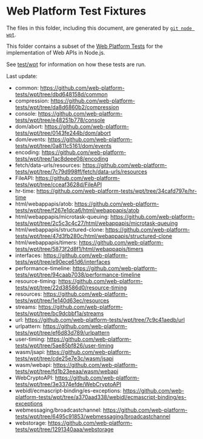 # Web Platform Test Fixtures

The files in this folder, including this document,
are generated by [`git node wpt`][].

This folder contains a subset of the [Web Platform Tests][] for the
implementation of Web APIs in Node.js.

See [test/wpt](../../wpt/README.md) for information on how these tests are run.

Last update:

- common: https://github.com/web-platform-tests/wpt/tree/dbd648158d/common
- compression: https://github.com/web-platform-tests/wpt/tree/da8d6860b2/compression
- console: https://github.com/web-platform-tests/wpt/tree/e48251b778/console
- dom/abort: https://github.com/web-platform-tests/wpt/tree/0143fe244b/dom/abort
- dom/events: https://github.com/web-platform-tests/wpt/tree/0a811c5161/dom/events
- encoding: https://github.com/web-platform-tests/wpt/tree/1ac8deee08/encoding
- fetch/data-urls/resources: https://github.com/web-platform-tests/wpt/tree/7c79d998ff/fetch/data-urls/resources
- FileAPI: https://github.com/web-platform-tests/wpt/tree/cceaf3628d/FileAPI
- hr-time: https://github.com/web-platform-tests/wpt/tree/34cafd797e/hr-time
- html/webappapis/atob: https://github.com/web-platform-tests/wpt/tree/f267e1dca6/html/webappapis/atob
- html/webappapis/microtask-queuing: https://github.com/web-platform-tests/wpt/tree/2c5c3c4c27/html/webappapis/microtask-queuing
- html/webappapis/structured-clone: https://github.com/web-platform-tests/wpt/tree/47d3fb280c/html/webappapis/structured-clone
- html/webappapis/timers: https://github.com/web-platform-tests/wpt/tree/5873f2d8f1/html/webappapis/timers
- interfaces: https://github.com/web-platform-tests/wpt/tree/e90ece61d6/interfaces
- performance-timeline: https://github.com/web-platform-tests/wpt/tree/94caab7038/performance-timeline
- resource-timing: https://github.com/web-platform-tests/wpt/tree/22d38586d0/resource-timing
- resources: https://github.com/web-platform-tests/wpt/tree/1e140d63ec/resources
- streams: https://github.com/web-platform-tests/wpt/tree/bc9dcbbf1a/streams
- url: https://github.com/web-platform-tests/wpt/tree/7c9c41aedb/url
- urlpattern: https://github.com/web-platform-tests/wpt/tree/ef6d83d789/urlpattern
- user-timing: https://github.com/web-platform-tests/wpt/tree/5ae85bf826/user-timing
- wasm/jsapi: https://github.com/web-platform-tests/wpt/tree/cde25e7e3c/wasm/jsapi
- wasm/webapi: https://github.com/web-platform-tests/wpt/tree/fd1b23eeaa/wasm/webapi
- WebCryptoAPI: https://github.com/web-platform-tests/wpt/tree/3e3374efde/WebCryptoAPI
- webidl/ecmascript-binding/es-exceptions: https://github.com/web-platform-tests/wpt/tree/a370aad338/webidl/ecmascript-binding/es-exceptions
- webmessaging/broadcastchannel: https://github.com/web-platform-tests/wpt/tree/6495c91853/webmessaging/broadcastchannel
- webstorage: https://github.com/web-platform-tests/wpt/tree/1291340aaa/webstorage

[Web Platform Tests]: https://github.com/web-platform-tests/wpt
[`git node wpt`]: https://github.com/nodejs/node-core-utils/blob/main/docs/git-node.md#git-node-wpt
